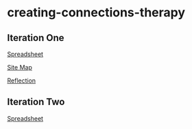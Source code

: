 # creating-connections-therapy

## Iteration One
[Spreadsheet](https://docs.google.com/spreadsheets/d/1voTQP9KCdIvoRv33HVE7Aj9CBaN4t1ZTy-8z6f9_1Y0/edit?usp=sharing)

[Site Map](https://www.gloomaps.com/PcJnzEnZoz)

[Reflection](https://github.com/COMPSCI-490WD-Project/creating-connections-therapy/blob/master/Iteration%201/Group%20Reflection_%20End%20of%20Iteration%20%231.docx)

## Iteration Two
[Spreadsheet](https://github.com/COMPSCI-490WD-Project/creating-connections-therapy/blob/master/Iteration%202/Creation%20Connection%20Therapy%20Iteration%20%232%20Sheet.xlsx)
